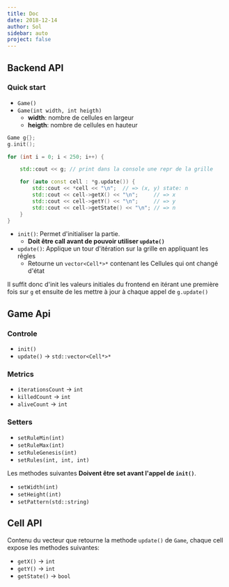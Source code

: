 ```yaml
---
title: Doc
date: 2018-12-14
author: Sol
sidebar: auto
project: false
---
```


## Backend API

### Quick start

* `Game()`
* `Game(int width, int heigth)`
  * **width**: nombre de cellules en largeur
  * **heigth**: nombre de cellules en hauteur

```cpp
Game g{};
g.init();

for (int i = 0; i < 250; i++) {

    std::cout << g; // print dans la console une repr de la grille

    for (auto const cell : *g.update()) {
        std::cout << *cell << "\n";  // => (x, y) state: n
        std::cout << cell->getX() << "\n";     // => x
        std::cout << cell->getY() << "\n";     // => y
        std::cout << cell->getState() << "\n"; // => n
    }
}
```

* `init()`: Permet d'initialiser la partie. 
  * **Doit être call avant de pouvoir utiliser `update()`**
* `update()`: Applique un tour d'itération sur la grille en appliquant les rêgles
  * Retourne un `vector<Cell*>*` contenant les Cellules qui ont changé d'état

Il suffit donc d'init les valeurs initiales du frontend en itérant une première fois sur `g` et ensuite de les mettre à jour à chaque appel de `g.update()`

## Game Api

### Controle

* `init()`
* `update()` -> `std::vector<Cell*>*`

### Metrics

* `iterationsCount` -> `int`
* `killedCount` -> `int`
* `aliveCount` -> `int`

### Setters

* `setRuleMin(int)`
* `setRuleMax(int)`
* `setRuleGenesis(int)`
* `setRules(int, int, int)`

Les methodes suivantes **Doivent être set avant l'appel de `init()`**.

* `setWidth(int)`
* `setHeight(int)`
* `setPattern(std::string)`

## Cell API

Contenu du vecteur que retourne la methode `update()` de `Game`, chaque cell expose les methodes suivantes:

* `getX()` -> `int`
* `getY()` -> `int`
* `getState()` -> `bool`

